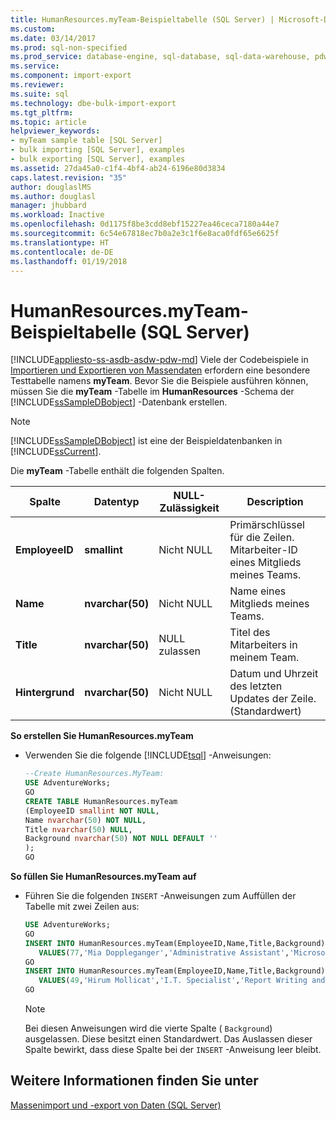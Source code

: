 ```yaml
---
title: HumanResources.myTeam-Beispieltabelle (SQL Server) | Microsoft-Dokumentation
ms.custom: 
ms.date: 03/14/2017
ms.prod: sql-non-specified
ms.prod_service: database-engine, sql-database, sql-data-warehouse, pdw
ms.service: 
ms.component: import-export
ms.reviewer: 
ms.suite: sql
ms.technology: dbe-bulk-import-export
ms.tgt_pltfrm: 
ms.topic: article
helpviewer_keywords:
- myTeam sample table [SQL Server]
- bulk importing [SQL Server], examples
- bulk exporting [SQL Server], examples
ms.assetid: 27da45a0-c1f4-4bf4-ab24-6196e80d3834
caps.latest.revision: "35"
author: douglaslMS
ms.author: douglasl
manager: jhubbard
ms.workload: Inactive
ms.openlocfilehash: 0d1175f8be3cdd8ebf15227ea46ceca7180a44e7
ms.sourcegitcommit: 6c54e67818ec7b0a2e3c1f6e8aca0fdf65e6625f
ms.translationtype: HT
ms.contentlocale: de-DE
ms.lasthandoff: 01/19/2018
---
```

# <a name="humanresourcesmyteam-sample-table-sql-server"></a>HumanResources.myTeam-Beispieltabelle (SQL Server)
[!INCLUDE[appliesto-ss-asdb-asdw-pdw-md](../../includes/appliesto-ss-asdb-asdw-pdw-md.md)] Viele der Codebeispiele in [Importieren und Exportieren von Massendaten](../../relational-databases/import-export/bulk-import-and-export-of-data-sql-server.md) erfordern eine besondere Testtabelle namens **myTeam**. Bevor Sie die Beispiele ausführen können, müssen Sie die **myTeam** -Tabelle im **HumanResources** -Schema der [!INCLUDE[ssSampleDBobject](../../includes/sssampledbobject-md.md)] -Datenbank erstellen.  
  
> [!NOTE]  
>  [!INCLUDE[ssSampleDBobject](../../includes/sssampledbobject-md.md)] ist eine der Beispieldatenbanken in [!INCLUDE[ssCurrent](../../includes/sscurrent-md.md)].  
  
 Die **myTeam** -Tabelle enthält die folgenden Spalten.  
  
|Spalte|Datentyp|NULL-Zulässigkeit|Description|  
|------------|---------------|-----------------|-----------------|  
|**EmployeeID**|**smallint**|Nicht NULL|Primärschlüssel für die Zeilen. Mitarbeiter-ID eines Mitglieds meines Teams.|  
|**Name**|**nvarchar(50)**|Nicht NULL|Name eines Mitglieds meines Teams.|  
|**Title**|**nvarchar(50)**|NULL zulassen|Titel des Mitarbeiters in meinem Team.|  
|**Hintergrund**|**nvarchar(50)**|Nicht NULL|Datum und Uhrzeit des letzten Updates der Zeile. (Standardwert)|  
  
**So erstellen Sie HumanResources.myTeam**  
  
-   Verwenden Sie die folgende [!INCLUDE[tsql](../../includes/tsql-md.md)] -Anweisungen:  
  
    ```sql
    --Create HumanResources.MyTeam:   
    USE AdventureWorks;  
    GO  
    CREATE TABLE HumanResources.myTeam   
    (EmployeeID smallint NOT NULL,  
    Name nvarchar(50) NOT NULL,  
    Title nvarchar(50) NULL,  
    Background nvarchar(50) NOT NULL DEFAULT ''  
    );  
    GO  
    ```  
  
**So füllen Sie HumanResources.myTeam auf**  
  
-   Führen Sie die folgenden `INSERT` -Anweisungen zum Auffüllen der Tabelle mit zwei Zeilen aus:  
  
    ```sql
    USE AdventureWorks;  
    GO  
    INSERT INTO HumanResources.myTeam(EmployeeID,Name,Title,Background)  
       VALUES(77,'Mia Doppleganger','Administrative Assistant','Microsoft Office');  
    GO  
    INSERT INTO HumanResources.myTeam(EmployeeID,Name,Title,Background)  
       VALUES(49,'Hirum Mollicat','I.T. Specialist','Report Writing and Data Mining');  
    GO  
    ```  
  
    > [!NOTE]  
    >  Bei diesen Anweisungen wird die vierte Spalte ( `Background`) ausgelassen. Diese besitzt einen Standardwert. Das Auslassen dieser Spalte bewirkt, dass diese Spalte bei der `INSERT` -Anweisung leer bleibt.  
  
## <a name="see-also"></a>Weitere Informationen finden Sie unter  
 [Massenimport und -export von Daten &#40;SQL Server&#41;](../../relational-databases/import-export/bulk-import-and-export-of-data-sql-server.md)  
  
  
